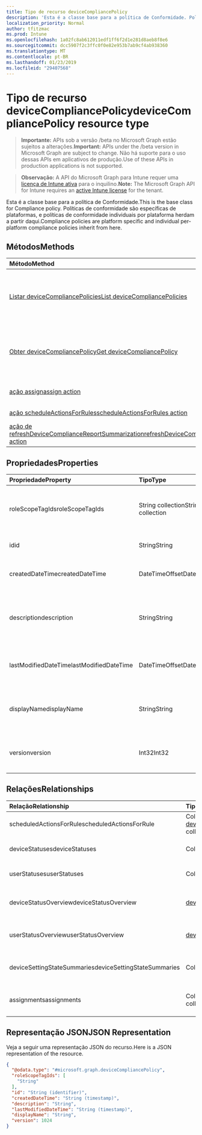 ```yaml
---
title: Tipo de recurso deviceCompliancePolicy
description: 'Esta é a classe base para a política de Conformidade. Políticas de conformidade são específicas de plataformas, e políticas de conformidade individuais por plataforma herdam a partir daqui. '
localization_priority: Normal
author: tfitzmac
ms.prod: Intune
ms.openlocfilehash: 1a02fc8ab612011edf1ff6f2d1e281d8aeb8f8e6
ms.sourcegitcommit: dcc5907f2c3ffc0f0e82e953b7ab9cf4ab938360
ms.translationtype: MT
ms.contentlocale: pt-BR
ms.lasthandoff: 01/23/2019
ms.locfileid: "29407568"
---
```

# <a name="devicecompliancepolicy-resource-type"></a><span data-ttu-id="874b6-104">Tipo de recurso deviceCompliancePolicy</span><span class="sxs-lookup"><span data-stu-id="874b6-104">deviceCompliancePolicy resource type</span></span>

> <span data-ttu-id="874b6-105">**Importante:** APIs sob a versão /beta no Microsoft Graph estão sujeitos a alterações.</span><span class="sxs-lookup"><span data-stu-id="874b6-105">**Important:** APIs under the /beta version in Microsoft Graph are subject to change.</span></span> <span data-ttu-id="874b6-106">Não há suporte para o uso dessas APIs em aplicativos de produção.</span><span class="sxs-lookup"><span data-stu-id="874b6-106">Use of these APIs in production applications is not supported.</span></span>

> <span data-ttu-id="874b6-107">**Observação:** A API do Microsoft Graph para Intune requer uma [licença de Intune ativa](https://go.microsoft.com/fwlink/?linkid=839381) para o inquilino.</span><span class="sxs-lookup"><span data-stu-id="874b6-107">**Note:** The Microsoft Graph API for Intune requires an [active Intune license](https://go.microsoft.com/fwlink/?linkid=839381) for the tenant.</span></span>

<span data-ttu-id="874b6-108">Esta é a classe base para a política de Conformidade.</span><span class="sxs-lookup"><span data-stu-id="874b6-108">This is the base class for Compliance policy.</span></span> <span data-ttu-id="874b6-109">Políticas de conformidade são específicas de plataformas, e políticas de conformidade individuais por plataforma herdam a partir daqui.</span><span class="sxs-lookup"><span data-stu-id="874b6-109">Compliance policies are platform specific and individual per-platform compliance policies inherit from here.</span></span> 

## <a name="methods"></a><span data-ttu-id="874b6-110">Métodos</span><span class="sxs-lookup"><span data-stu-id="874b6-110">Methods</span></span>
|<span data-ttu-id="874b6-111">Método</span><span class="sxs-lookup"><span data-stu-id="874b6-111">Method</span></span>|<span data-ttu-id="874b6-112">Tipo de retorno</span><span class="sxs-lookup"><span data-stu-id="874b6-112">Return Type</span></span>|<span data-ttu-id="874b6-113">Descrição</span><span class="sxs-lookup"><span data-stu-id="874b6-113">Description</span></span>|
|:---|:---|:---|
|[<span data-ttu-id="874b6-114">Listar deviceCompliancePolicies</span><span class="sxs-lookup"><span data-stu-id="874b6-114">List deviceCompliancePolicies</span></span>](../api/intune-deviceconfig-devicecompliancepolicy-list.md)|<span data-ttu-id="874b6-115">Coleção [deviceCompliancePolicy](../resources/intune-deviceconfig-devicecompliancepolicy.md)</span><span class="sxs-lookup"><span data-stu-id="874b6-115">[deviceCompliancePolicy](../resources/intune-deviceconfig-devicecompliancepolicy.md) collection</span></span>|<span data-ttu-id="874b6-116">Lista propriedades e relações dos objetos [deviceCompliancePolicy](../resources/intune-deviceconfig-devicecompliancepolicy.md).</span><span class="sxs-lookup"><span data-stu-id="874b6-116">List properties and relationships of the [deviceCompliancePolicy](../resources/intune-deviceconfig-devicecompliancepolicy.md) objects.</span></span>|
|[<span data-ttu-id="874b6-117">Obter deviceCompliancePolicy</span><span class="sxs-lookup"><span data-stu-id="874b6-117">Get deviceCompliancePolicy</span></span>](../api/intune-deviceconfig-devicecompliancepolicy-get.md)|[<span data-ttu-id="874b6-118">deviceCompliancePolicy</span><span class="sxs-lookup"><span data-stu-id="874b6-118">deviceCompliancePolicy</span></span>](../resources/intune-deviceconfig-devicecompliancepolicy.md)|<span data-ttu-id="874b6-119">Propriedades de leitura e relações do objeto [deviceCompliancePolicy](../resources/intune-deviceconfig-devicecompliancepolicy.md).</span><span class="sxs-lookup"><span data-stu-id="874b6-119">Read properties and relationships of the [deviceCompliancePolicy](../resources/intune-deviceconfig-devicecompliancepolicy.md) object.</span></span>|
|[<span data-ttu-id="874b6-120">ação assign</span><span class="sxs-lookup"><span data-stu-id="874b6-120">assign action</span></span>](../api/intune-deviceconfig-devicecompliancepolicy-assign.md)|<span data-ttu-id="874b6-121">Coleção [deviceCompliancePolicyAssignment](../resources/intune-deviceconfig-devicecompliancepolicyassignment.md)</span><span class="sxs-lookup"><span data-stu-id="874b6-121">[deviceCompliancePolicyAssignment](../resources/intune-deviceconfig-devicecompliancepolicyassignment.md) collection</span></span>|<span data-ttu-id="874b6-122">Ainda não documentado</span><span class="sxs-lookup"><span data-stu-id="874b6-122">Not yet documented</span></span>|
|[<span data-ttu-id="874b6-123">ação scheduleActionsForRules</span><span class="sxs-lookup"><span data-stu-id="874b6-123">scheduleActionsForRules action</span></span>](../api/intune-deviceconfig-devicecompliancepolicy-scheduleactionsforrules.md)|<span data-ttu-id="874b6-124">Nenhuma</span><span class="sxs-lookup"><span data-stu-id="874b6-124">None</span></span>|<span data-ttu-id="874b6-125">Ainda não documentado</span><span class="sxs-lookup"><span data-stu-id="874b6-125">Not yet documented</span></span>|
|[<span data-ttu-id="874b6-126">ação de refreshDeviceComplianceReportSummarization</span><span class="sxs-lookup"><span data-stu-id="874b6-126">refreshDeviceComplianceReportSummarization action</span></span>](../api/intune-deviceconfig-devicecompliancepolicy-refreshdevicecompliancereportsummarization.md)|<span data-ttu-id="874b6-127">Nenhum</span><span class="sxs-lookup"><span data-stu-id="874b6-127">None</span></span>|<span data-ttu-id="874b6-128">Ainda não documentado</span><span class="sxs-lookup"><span data-stu-id="874b6-128">Not yet documented</span></span>|

## <a name="properties"></a><span data-ttu-id="874b6-129">Propriedades</span><span class="sxs-lookup"><span data-stu-id="874b6-129">Properties</span></span>
|<span data-ttu-id="874b6-130">Propriedade</span><span class="sxs-lookup"><span data-stu-id="874b6-130">Property</span></span>|<span data-ttu-id="874b6-131">Tipo</span><span class="sxs-lookup"><span data-stu-id="874b6-131">Type</span></span>|<span data-ttu-id="874b6-132">Descrição</span><span class="sxs-lookup"><span data-stu-id="874b6-132">Description</span></span>|
|:---|:---|:---|
|<span data-ttu-id="874b6-133">roleScopeTagIds</span><span class="sxs-lookup"><span data-stu-id="874b6-133">roleScopeTagIds</span></span>|<span data-ttu-id="874b6-134">String collection</span><span class="sxs-lookup"><span data-stu-id="874b6-134">String collection</span></span>|<span data-ttu-id="874b6-135">Lista de escopo marcas para essa instância da entidade.</span><span class="sxs-lookup"><span data-stu-id="874b6-135">List of Scope Tags for this Entity instance.</span></span>|
|<span data-ttu-id="874b6-136">id</span><span class="sxs-lookup"><span data-stu-id="874b6-136">id</span></span>|<span data-ttu-id="874b6-137">String</span><span class="sxs-lookup"><span data-stu-id="874b6-137">String</span></span>|<span data-ttu-id="874b6-138">Chave da entidade.</span><span class="sxs-lookup"><span data-stu-id="874b6-138">Key of the entity.</span></span>|
|<span data-ttu-id="874b6-139">createdDateTime</span><span class="sxs-lookup"><span data-stu-id="874b6-139">createdDateTime</span></span>|<span data-ttu-id="874b6-140">DateTimeOffset</span><span class="sxs-lookup"><span data-stu-id="874b6-140">DateTimeOffset</span></span>|<span data-ttu-id="874b6-141">DateTime em que o objeto foi criado.</span><span class="sxs-lookup"><span data-stu-id="874b6-141">DateTime the object was created.</span></span>|
|<span data-ttu-id="874b6-142">description</span><span class="sxs-lookup"><span data-stu-id="874b6-142">description</span></span>|<span data-ttu-id="874b6-143">String</span><span class="sxs-lookup"><span data-stu-id="874b6-143">String</span></span>|<span data-ttu-id="874b6-144">Descrição fornecida pelo administrador da Configuração do dispositivo.</span><span class="sxs-lookup"><span data-stu-id="874b6-144">Admin provided description of the Device Configuration.</span></span>|
|<span data-ttu-id="874b6-145">lastModifiedDateTime</span><span class="sxs-lookup"><span data-stu-id="874b6-145">lastModifiedDateTime</span></span>|<span data-ttu-id="874b6-146">DateTimeOffset</span><span class="sxs-lookup"><span data-stu-id="874b6-146">DateTimeOffset</span></span>|<span data-ttu-id="874b6-147">DateTime da última modificação do objeto.</span><span class="sxs-lookup"><span data-stu-id="874b6-147">DateTime the object was last modified.</span></span>|
|<span data-ttu-id="874b6-148">displayName</span><span class="sxs-lookup"><span data-stu-id="874b6-148">displayName</span></span>|<span data-ttu-id="874b6-149">String</span><span class="sxs-lookup"><span data-stu-id="874b6-149">String</span></span>|<span data-ttu-id="874b6-150">O administrador forneceu o nome da Configuração do dispositivo.</span><span class="sxs-lookup"><span data-stu-id="874b6-150">Admin provided name of the device configuration.</span></span>|
|<span data-ttu-id="874b6-151">version</span><span class="sxs-lookup"><span data-stu-id="874b6-151">version</span></span>|<span data-ttu-id="874b6-152">Int32</span><span class="sxs-lookup"><span data-stu-id="874b6-152">Int32</span></span>|<span data-ttu-id="874b6-153">Versão da configuração do dispositivo.</span><span class="sxs-lookup"><span data-stu-id="874b6-153">Version of the device configuration.</span></span>|

## <a name="relationships"></a><span data-ttu-id="874b6-154">Relações</span><span class="sxs-lookup"><span data-stu-id="874b6-154">Relationships</span></span>
|<span data-ttu-id="874b6-155">Relação</span><span class="sxs-lookup"><span data-stu-id="874b6-155">Relationship</span></span>|<span data-ttu-id="874b6-156">Tipo</span><span class="sxs-lookup"><span data-stu-id="874b6-156">Type</span></span>|<span data-ttu-id="874b6-157">Descrição</span><span class="sxs-lookup"><span data-stu-id="874b6-157">Description</span></span>|
|:---|:---|:---|
|<span data-ttu-id="874b6-158">scheduledActionsForRule</span><span class="sxs-lookup"><span data-stu-id="874b6-158">scheduledActionsForRule</span></span>|<span data-ttu-id="874b6-159">Coleção [deviceComplianceScheduledActionForRule](../resources/intune-deviceconfig-devicecompliancescheduledactionforrule.md)</span><span class="sxs-lookup"><span data-stu-id="874b6-159">[deviceComplianceScheduledActionForRule](../resources/intune-deviceconfig-devicecompliancescheduledactionforrule.md) collection</span></span>|<span data-ttu-id="874b6-160">A lista de ações agendadas para essa regra</span><span class="sxs-lookup"><span data-stu-id="874b6-160">The list of scheduled action for this rule</span></span>|
|<span data-ttu-id="874b6-161">deviceStatuses</span><span class="sxs-lookup"><span data-stu-id="874b6-161">deviceStatuses</span></span>|<span data-ttu-id="874b6-162">Coleção [deviceComplianceDeviceStatus](../resources/intune-deviceconfig-devicecompliancedevicestatus.md)</span><span class="sxs-lookup"><span data-stu-id="874b6-162">[deviceComplianceDeviceStatus](../resources/intune-deviceconfig-devicecompliancedevicestatus.md) collection</span></span>|<span data-ttu-id="874b6-163">Lista de DeviceComplianceDeviceStatus.</span><span class="sxs-lookup"><span data-stu-id="874b6-163">List of DeviceComplianceDeviceStatus.</span></span>|
|<span data-ttu-id="874b6-164">userStatuses</span><span class="sxs-lookup"><span data-stu-id="874b6-164">userStatuses</span></span>|<span data-ttu-id="874b6-165">Coleção [deviceComplianceUserStatus](../resources/intune-deviceconfig-devicecomplianceuserstatus.md)</span><span class="sxs-lookup"><span data-stu-id="874b6-165">[deviceComplianceUserStatus](../resources/intune-deviceconfig-devicecomplianceuserstatus.md) collection</span></span>|<span data-ttu-id="874b6-166">Lista de DeviceComplianceUserStatus.</span><span class="sxs-lookup"><span data-stu-id="874b6-166">List of DeviceComplianceUserStatus.</span></span>|
|<span data-ttu-id="874b6-167">deviceStatusOverview</span><span class="sxs-lookup"><span data-stu-id="874b6-167">deviceStatusOverview</span></span>|[<span data-ttu-id="874b6-168">deviceComplianceDeviceOverview</span><span class="sxs-lookup"><span data-stu-id="874b6-168">deviceComplianceDeviceOverview</span></span>](../resources/intune-deviceconfig-devicecompliancedeviceoverview.md)|<span data-ttu-id="874b6-169">Visão geral de status de dispositivos para conformidade de dispositivos</span><span class="sxs-lookup"><span data-stu-id="874b6-169">Device compliance devices status overview</span></span>|
|<span data-ttu-id="874b6-170">userStatusOverview</span><span class="sxs-lookup"><span data-stu-id="874b6-170">userStatusOverview</span></span>|[<span data-ttu-id="874b6-171">deviceComplianceUserOverview</span><span class="sxs-lookup"><span data-stu-id="874b6-171">deviceComplianceUserOverview</span></span>](../resources/intune-deviceconfig-devicecomplianceuseroverview.md)|<span data-ttu-id="874b6-172">Visão geral de status de usuários para conformidade de dispositivos</span><span class="sxs-lookup"><span data-stu-id="874b6-172">Device compliance users status overview</span></span>|
|<span data-ttu-id="874b6-173">deviceSettingStateSummaries</span><span class="sxs-lookup"><span data-stu-id="874b6-173">deviceSettingStateSummaries</span></span>|<span data-ttu-id="874b6-174">Coleção [settingStateDeviceSummary](../resources/intune-deviceconfig-settingstatedevicesummary.md)</span><span class="sxs-lookup"><span data-stu-id="874b6-174">[settingStateDeviceSummary](../resources/intune-deviceconfig-settingstatedevicesummary.md) collection</span></span>|<span data-ttu-id="874b6-175">Resumo do dispositivo para estado de configuração de conformidade</span><span class="sxs-lookup"><span data-stu-id="874b6-175">Compliance Setting State Device Summary</span></span>|
|<span data-ttu-id="874b6-176">assignments</span><span class="sxs-lookup"><span data-stu-id="874b6-176">assignments</span></span>|<span data-ttu-id="874b6-177">Coleção [deviceCompliancePolicyAssignment](../resources/intune-deviceconfig-devicecompliancepolicyassignment.md)</span><span class="sxs-lookup"><span data-stu-id="874b6-177">[deviceCompliancePolicyAssignment](../resources/intune-deviceconfig-devicecompliancepolicyassignment.md) collection</span></span>|<span data-ttu-id="874b6-178">A coleção de atribuições para essa política de conformidade.</span><span class="sxs-lookup"><span data-stu-id="874b6-178">The collection of assignments for this compliance policy.</span></span>|

## <a name="json-representation"></a><span data-ttu-id="874b6-179">Representação JSON</span><span class="sxs-lookup"><span data-stu-id="874b6-179">JSON Representation</span></span>
<span data-ttu-id="874b6-180">Veja a seguir uma representação JSON do recurso.</span><span class="sxs-lookup"><span data-stu-id="874b6-180">Here is a JSON representation of the resource.</span></span>
<!-- {
  "blockType": "resource",
  "keyProperty": "id",
  "@odata.type": "microsoft.graph.deviceCompliancePolicy"
}
-->
``` json
{
  "@odata.type": "#microsoft.graph.deviceCompliancePolicy",
  "roleScopeTagIds": [
    "String"
  ],
  "id": "String (identifier)",
  "createdDateTime": "String (timestamp)",
  "description": "String",
  "lastModifiedDateTime": "String (timestamp)",
  "displayName": "String",
  "version": 1024
}
```




